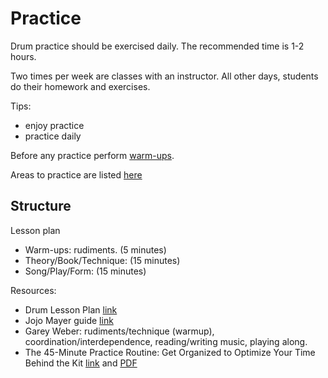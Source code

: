 # Practice

Drum practice should be exercised daily. The recommended time is 1-2 hours.

Two times per week are classes with an instructor. All other days, students do their homework and exercises.

Tips:
* enjoy practice
* practice daily

Before any practice perform [warm-ups](warmup.md).

Areas to practice are listed [here](practice-elements.md)

## Structure

Lesson plan

* Warm-ups: rudiments. (5 minutes)
* Theory/Book/Technique: (15 minutes)
* Song/Play/Form: (15 minutes)

Resources:

* Drum Lesson Plan [link](http://drumlearner.com/drum-lesson-plan-teachers.php)
* Jojo Mayer guide [link](http://docslide.net/documents/mayer-secret-weapons-tip-guide.html)
* Garey Weber: rudiments/technique (warmup), coordination/interdependence, reading/writing music, playing along.
* The 45-Minute Practice Routine: Get Organized to Optimize Your Time Behind the Kit [link](https://www.moderndrummer.com/2013/12/video-45-minute-practice-routine-get-organized-optimize-time-behind-kit-january-2014-issue/) and [PDF](https://www.moderndrummer.com/wp-content/uploads/45-Minute-Practice-Routine.pdf)
